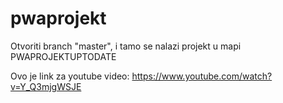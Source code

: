 # pwaprojekt

Otvoriti branch "master", i tamo se nalazi projekt u mapi PWAPROJEKTUPTODATE

Ovo je link za youtube video: https://www.youtube.com/watch?v=Y_Q3mjgWSJE

